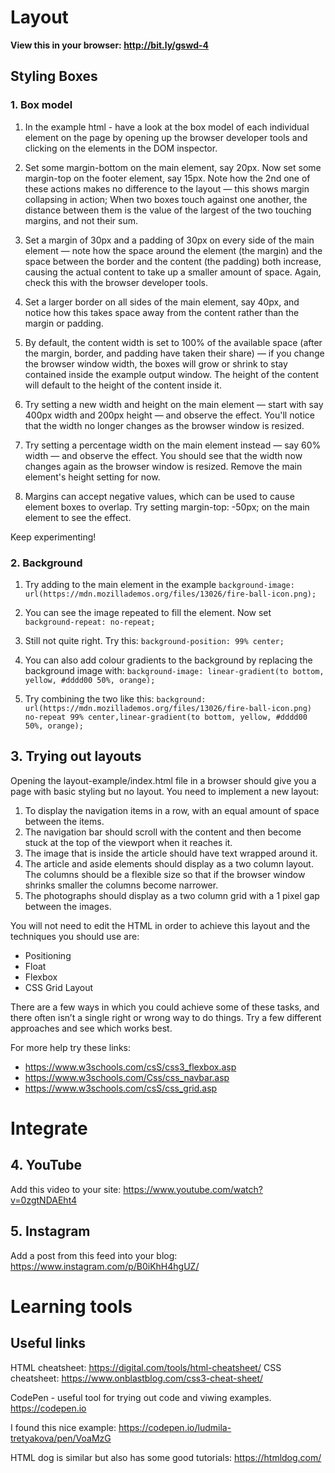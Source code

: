 # Layout

**View this in your browser: http://bit.ly/gswd-4**

## Styling Boxes

### 1. Box model

1. In the example html - have a look at the box model of each individual element on the page by opening up the browser developer tools and clicking on the elements in the DOM inspector.

2. Set some margin-bottom on the main element, say 20px. Now set some margin-top on the footer element, say 15px. Note how the 2nd one of these actions makes no difference to the layout — this shows margin collapsing in action; When two boxes touch against one another, the distance between them is the value of the largest of the two touching margins, and not their sum.

3. Set a margin of 30px and a padding of 30px on every side of the main element — note how the space around the element (the margin) and the space between the border and the content (the padding) both increase, causing the actual content to take up a smaller amount of space. Again, check this with the browser developer tools.

4. Set a larger border on all sides of the main element, say 40px, and notice how this takes space away from the content rather than the margin or padding.

5. By default, the content width is set to 100% of the available space (after the margin, border, and padding have taken their share) — if you change the browser window width, the boxes will grow or shrink to stay contained inside the example output window. The height of the content will default to the height of the content inside it.

6. Try setting a new width and height on the main element — start with say 400px width and 200px height — and observe the effect. You'll notice that the width no longer changes as the browser window is resized.

7. Try setting a percentage width on the main element instead — say 60% width — and observe the effect. You should see that the width now changes again as the browser window is resized. Remove the main element's height setting for now.

8. Margins can accept negative values, which can be used to cause element boxes to overlap. Try setting margin-top: -50px; on the main element to see the effect.

Keep experimenting!

### 2. Background

1. Try adding to the main element in the example
`background-image: url(https://mdn.mozillademos.org/files/13026/fire-ball-icon.png);`

2. You can see the image repeated to fill the element. Now set ` background-repeat: no-repeat;`

3. Still not quite right. Try this:
`background-position: 99% center;`

4. You can also add colour gradients to the background by replacing the background image with:
`background-image: linear-gradient(to bottom, yellow, #dddd00 50%, orange);`

5. Try combining the two like this:
`background: url(https://mdn.mozillademos.org/files/13026/fire-ball-icon.png) no-repeat 99% center,linear-gradient(to bottom, yellow, #dddd00 50%, orange);`

## 3. Trying out layouts

Opening the layout-example/index.html file in a browser should give you a page with basic styling but no layout. You need to implement a new layout: 

1. To display the navigation items in a row, with an equal amount of space between the items.
2. The navigation bar should scroll with the content and then become stuck at the top of the viewport when it reaches it.
3. The image that is inside the article should have text wrapped around it.
4. The article and aside elements should display as a two column layout. The columns should be a flexible size so that if the browser window shrinks smaller the columns become narrower.
5. The photographs should display as a two column grid with a 1 pixel gap between the images.

You will not need to edit the HTML in order to achieve this layout and the techniques you should use are:

- Positioning
- Float
- Flexbox
- CSS Grid Layout

There are a few ways in which you could achieve some of these tasks, and there often isn’t a single right or wrong way to do things. Try a few different approaches and see which works best.

For more help try these links:

- https://www.w3schools.com/csS/css3_flexbox.asp
- https://www.w3schools.com/Css/css_navbar.asp
- https://www.w3schools.com/csS/css_grid.asp


# Integrate
## 4. YouTube

Add this video to your site: https://www.youtube.com/watch?v=0zgtNDAEht4

## 5. Instagram

Add a post from this feed into your blog: https://www.instagram.com/p/B0iKhH4hgUZ/

# Learning tools

## Useful links

HTML cheatsheet: https://digital.com/tools/html-cheatsheet/
CSS cheatsheet: https://www.onblastblog.com/css3-cheat-sheet/

CodePen - useful tool for trying out code and viwing examples.
https://codepen.io

I found this nice example: https://codepen.io/ludmila-tretyakova/pen/VoaMzG

HTML dog is similar but also has some good tutorials: https://htmldog.com/